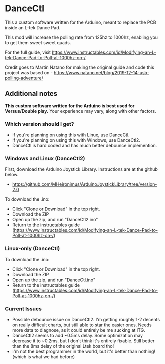 # DanceCtl
This a custom software written for the Arduino, meant to replace the PCB inside an L-tek Dance Pad.

This mod will increase the polling rate from 125hz to 1000hz, enabling you to get them sweet sweet quads.

For the full guide, visit https://www.instructables.com/id/Modifying-an-L-tek-Dance-Pad-to-Poll-at-1000hz-on-/

Credit goes to Martin Natano for making the original guide and code this project was based on - https://www.natano.net/blog/2019-12-14-usb-polling-adventure/

## Additional notes

**This custom software written for the Arduino is best used for Versus/Double play.**
Your experience may vary, along with other factors.

### Which version should I get?
- If you're planning on using this with Linux, use DanceCtl.
- If you're planning on using this with Windows, use DanceCtl2.
- DanceCtl is hard coded and has much better debounce implemention.

### Windows and Linux (DanceCtl2)
First, download the Arduino Joystick Library. Instructions are at the github below.
 - https://github.com/MHeironimus/ArduinoJoystickLibrary/tree/version-2.0

To download the .ino:
 - Click "Clone or Download" in the top right.
 - Download the ZIP
 - Open up the zip, and run "DanceCtl2.ino"
 - Return to the instructables guide (https://www.instructables.com/id/Modifying-an-L-tek-Dance-Pad-to-Poll-at-1000hz-on-/)

### Linux-only (DanceCtl)
To download the .ino:
 - Click "Clone or Download" in the top right.
 - Download the ZIP
 - Open up the zip, and run "DanceCtl.ino"
 - Return to the instructables guide (https://www.instructables.com/id/Modifying-an-L-tek-Dance-Pad-to-Poll-at-1000hz-on-/)
 
 ### Current Issues
 - Possible debounce issue on DanceCtl2.  I'm getting roughly 1-2 decents on really difficult charts, but still able to star the easier ones.  Needs more data to diagnose, as it could entirely be me sucking at ITG.
 - DanceCtl2 seems to add ~0.5ms delay.  Some optimization may decrease it to ~0.2ms, but I don't think it's entirely fixable.  Still better than the 8ms delay of the original Ltek board tho!
 - I'm not the best programmer in the world, but it's better than nothing! (which is what we had before)
